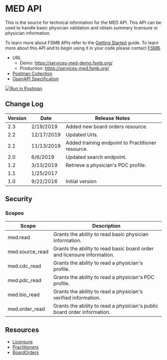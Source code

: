 # MED API

This is the source for technical information for the MED API. This API can be used to handle basic physician validation and obtain summary licensure or physician information. 

To learn more about FSMB APIs refer to the [Getting Started](https://github.com/fsmb/api-docs) guide. To learn more about this API and to begin using it in your code please contact [FSMB](mailto:pdc@fsmb.org).

- URL
  - Demo: https://services-med-demo.fsmb.org/
  - Production: https://services-med.fsmb.org/
- [Postman Collection](https://www.getpostman.com/collections/2017e45ba7c7fe1def97)
- [OpenAPI Specification](https://demo-services.fsmb.org/med/_swagger/v2)

[![Run in Postman](https://run.pstmn.io/button.svg)](https://app.getpostman.com/run-collection/2017e45ba7c7fe1def97)
## Change Log

| Version | Date | Release Notes |
| - | - | -|
| 2.3 | 2/19/2019 | Added new board orders resource. | 
| 2.2 | 12/17/2019 | Updated Urls. |
| 2.1 | 11/13/2019 | Added training endpoint to Practitioner resource. |
| 2.0 | 6/6/2019 | Updated search endpoint. | 
| 1.2 | 3/13/2019 | Retrieve a physician's PDC profile. |
| 1.1 | 1/25/2017 | |
| 1.0 | 9/22/2016 | Initial version |

## Security

### Scopes 

| Scope | Description |
| - | - |
| med.read | Grants the ability to read basic physician information. |
| med.source_read | Grants the ability to read basic board order and licensure information. |
| med.cdc_read | Grants the ability to read a physician's profile. |
| med.pdc_read | Grants the ability to read a physician's PDC profile. |
| med.bio_read | Grants the ability to read a physician's verified information. |
| med.order_read | Grants the ability to read a physician's public board order information. |
## Resources

- [Licensure](docs/licensure/README.md)
- [Practitioners](docs/practitioners/README.md)
- [BoardOrders](docs/boardOrders/README.md)